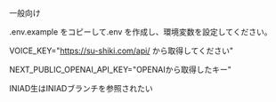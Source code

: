 一般向け

.env.example をコピーして.env を作成し、環境変数を設定してください。

VOICE_KEY="https://su-shiki.com/api/ から取得してください"

NEXT_PUBLIC_OPENAI_API_KEY="OPENAIから取得したキー"

INIAD生はINIADブランチを参照されたい
